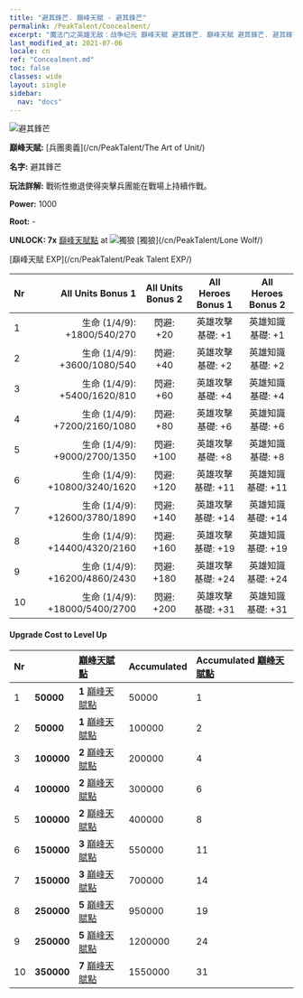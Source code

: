 ```yaml
---
title: "避其鋒芒. 巔峰天賦 - 避其鋒芒"
permalink: /PeakTalent/Concealment/
excerpt: "魔法门之英雄无敌：战争纪元 巔峰天賦 避其鋒芒. 巔峰天賦 避其鋒芒. 避其鋒芒"
last_modified_at: 2021-07-06
locale: cn
ref: "Concealment.md"
toc: false
classes: wide
layout: single
sidebar:
  nav: "docs"
---
```


  ![避其鋒芒](/images/pt/talent_2003.png)

  **巔峰天賦:** [兵團奧義](/cn/PeakTalent/The Art of Unit/)

  **名字:** 避其鋒芒

  **玩法詳解:** 戰術性撤退使得突擊兵團能在戰場上持續作戰。

  **Power:** 1000

  **Root:** -

  **UNLOCK: 7x** [巔峰天賦點](/cn/Items/con_934/) at ![獨狼](/images/pt/talent_2001.png) [獨狼](/cn/PeakTalent/Lone Wolf/)

  [巔峰天賦 EXP](/cn/PeakTalent/Peak Talent EXP/)

  | Nr | All Units Bonus 1 | All Units Bonus 2 | All Heroes Bonus 1 | All Heroes Bonus 2 |
  |:---|--------------:|:-------------:|:-------------:|:-------------:|
  | 1 | 生命 (1/4/9): +1800/540/270 | 閃避: +20 | 英雄攻擊基礎: +1 | 英雄知識基礎: +1 |
  | 2 | 生命 (1/4/9): +3600/1080/540 | 閃避: +40 | 英雄攻擊基礎: +2 | 英雄知識基礎: +2 |
  | 3 | 生命 (1/4/9): +5400/1620/810 | 閃避: +60 | 英雄攻擊基礎: +4 | 英雄知識基礎: +4 |
  | 4 | 生命 (1/4/9): +7200/2160/1080 | 閃避: +80 | 英雄攻擊基礎: +6 | 英雄知識基礎: +6 |
  | 5 | 生命 (1/4/9): +9000/2700/1350 | 閃避: +100 | 英雄攻擊基礎: +8 | 英雄知識基礎: +8 |
  | 6 | 生命 (1/4/9): +10800/3240/1620 | 閃避: +120 | 英雄攻擊基礎: +11 | 英雄知識基礎: +11 |
  | 7 | 生命 (1/4/9): +12600/3780/1890 | 閃避: +140 | 英雄攻擊基礎: +14 | 英雄知識基礎: +14 |
  | 8 | 生命 (1/4/9): +14400/4320/2160 | 閃避: +160 | 英雄攻擊基礎: +19 | 英雄知識基礎: +19 |
  | 9 | 生命 (1/4/9): +16200/4860/2430 | 閃避: +180 | 英雄攻擊基礎: +24 | 英雄知識基礎: +24 |
  | 10 | 生命 (1/4/9): +18000/5400/2700 | 閃避: +200 | 英雄攻擊基礎: +31 | 英雄知識基礎: +31 |


#### Upgrade Cost to Level Up

  | Nr | <i class="fas fa-coins"/> | [巔峰天賦點](/cn/Items/con_934/) | Accumulated <i class="fas fa-coins"/> | Accumulated [巔峰天賦點](/cn/Items/con_934/) |
  |:---|:--------------|:-------------|:-------------|:-------------|
  | 1 | **50000** | **1** [巔峰天賦點](/cn/Items/con_934/) | 50000 | 1 |
  | 2 | **50000** | **1** [巔峰天賦點](/cn/Items/con_934/) | 100000 | 2 |
  | 3 | **100000** | **2** [巔峰天賦點](/cn/Items/con_934/) | 200000 | 4 |
  | 4 | **100000** | **2** [巔峰天賦點](/cn/Items/con_934/) | 300000 | 6 |
  | 5 | **100000** | **2** [巔峰天賦點](/cn/Items/con_934/) | 400000 | 8 |
  | 6 | **150000** | **3** [巔峰天賦點](/cn/Items/con_934/) | 550000 | 11 |
  | 7 | **150000** | **3** [巔峰天賦點](/cn/Items/con_934/) | 700000 | 14 |
  | 8 | **250000** | **5** [巔峰天賦點](/cn/Items/con_934/) | 950000 | 19 |
  | 9 | **250000** | **5** [巔峰天賦點](/cn/Items/con_934/) | 1200000 | 24 |
  | 10 | **350000** | **7** [巔峰天賦點](/cn/Items/con_934/) | 1550000 | 31 |
